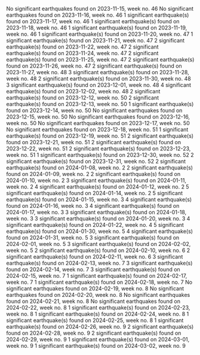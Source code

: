 No significant earthquakes found on 2023-11-15, week no. 46
No significant earthquakes found on 2023-11-16, week no. 46
1 significant earthquake(s) found on 2023-11-17, week no. 46
1 significant earthquake(s) found on 2023-11-18, week no. 46
1 significant earthquake(s) found on 2023-11-19, week no. 46
1 significant earthquake(s) found on 2023-11-20, week no. 47
1 significant earthquake(s) found on 2023-11-21, week no. 47
2 significant earthquake(s) found on 2023-11-22, week no. 47
2 significant earthquake(s) found on 2023-11-24, week no. 47
2 significant earthquake(s) found on 2023-11-25, week no. 47
2 significant earthquake(s) found on 2023-11-26, week no. 47
2 significant earthquake(s) found on 2023-11-27, week no. 48
3 significant earthquake(s) found on 2023-11-28, week no. 48
2 significant earthquake(s) found on 2023-11-30, week no. 48
3 significant earthquake(s) found on 2023-12-01, week no. 48
4 significant earthquake(s) found on 2023-12-02, week no. 48
2 significant earthquake(s) found on 2023-12-12, week no. 50
2 significant earthquake(s) found on 2023-12-13, week no. 50
1 significant earthquake(s) found on 2023-12-14, week no. 50
No significant earthquakes found on 2023-12-15, week no. 50
No significant earthquakes found on 2023-12-16, week no. 50
No significant earthquakes found on 2023-12-17, week no. 50
No significant earthquakes found on 2023-12-18, week no. 51
1 significant earthquake(s) found on 2023-12-19, week no. 51
2 significant earthquake(s) found on 2023-12-21, week no. 51
2 significant earthquake(s) found on 2023-12-22, week no. 51
2 significant earthquake(s) found on 2023-12-23, week no. 51
1 significant earthquake(s) found on 2023-12-30, week no. 52
2 significant earthquake(s) found on 2023-12-31, week no. 52
2 significant earthquake(s) found on 2024-01-08, week no. 2
2 significant earthquake(s) found on 2024-01-09, week no. 2
2 significant earthquake(s) found on 2024-01-10, week no. 2
3 significant earthquake(s) found on 2024-01-11, week no. 2
4 significant earthquake(s) found on 2024-01-12, week no. 2
5 significant earthquake(s) found on 2024-01-14, week no. 2
5 significant earthquake(s) found on 2024-01-15, week no. 3
4 significant earthquake(s) found on 2024-01-16, week no. 3
4 significant earthquake(s) found on 2024-01-17, week no. 3
3 significant earthquake(s) found on 2024-01-18, week no. 3
3 significant earthquake(s) found on 2024-01-20, week no. 3
4 significant earthquake(s) found on 2024-01-22, week no. 4
5 significant earthquake(s) found on 2024-01-30, week no. 5
4 significant earthquake(s) found on 2024-01-31, week no. 5
3 significant earthquake(s) found on 2024-02-01, week no. 5
3 significant earthquake(s) found on 2024-02-02, week no. 5
2 significant earthquake(s) found on 2024-02-10, week no. 6
2 significant earthquake(s) found on 2024-02-11, week no. 6
3 significant earthquake(s) found on 2024-02-13, week no. 7
3 significant earthquake(s) found on 2024-02-14, week no. 7
3 significant earthquake(s) found on 2024-02-15, week no. 7
1 significant earthquake(s) found on 2024-02-17, week no. 7
1 significant earthquake(s) found on 2024-02-18, week no. 7
No significant earthquakes found on 2024-02-19, week no. 8
No significant earthquakes found on 2024-02-20, week no. 8
No significant earthquakes found on 2024-02-21, week no. 8
No significant earthquakes found on 2024-02-22, week no. 8
1 significant earthquake(s) found on 2024-02-23, week no. 8
1 significant earthquake(s) found on 2024-02-24, week no. 8
1 significant earthquake(s) found on 2024-02-25, week no. 8
1 significant earthquake(s) found on 2024-02-26, week no. 9
2 significant earthquake(s) found on 2024-02-28, week no. 9
2 significant earthquake(s) found on 2024-02-29, week no. 9
1 significant earthquake(s) found on 2024-03-01, week no. 9
1 significant earthquake(s) found on 2024-03-02, week no. 9
